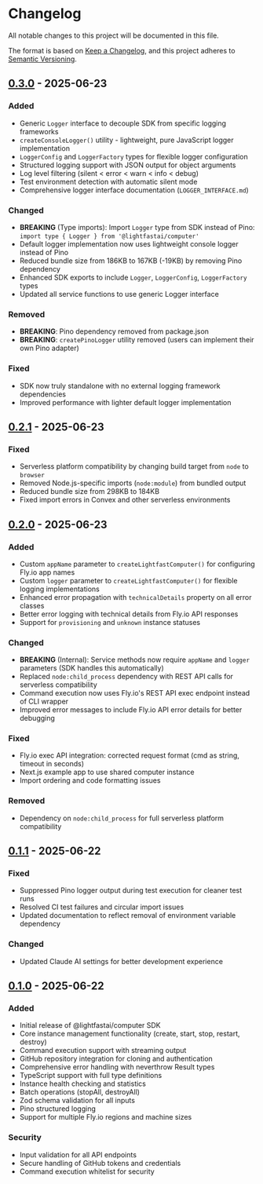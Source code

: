 # Changelog

All notable changes to this project will be documented in this file.

The format is based on [Keep a Changelog](https://keepachangelog.com/en/1.1.0/),
and this project adheres to [Semantic Versioning](https://semver.org/spec/v2.0.0.html).

## [0.3.0] - 2025-06-23

### Added
- Generic `Logger` interface to decouple SDK from specific logging frameworks
- `createConsoleLogger()` utility - lightweight, pure JavaScript logger implementation
- `LoggerConfig` and `LoggerFactory` types for flexible logger configuration
- Structured logging support with JSON output for object arguments
- Log level filtering (silent < error < warn < info < debug)
- Test environment detection with automatic silent mode
- Comprehensive logger interface documentation (`LOGGER_INTERFACE.md`)

### Changed
- **BREAKING** (Type imports): Import `Logger` type from SDK instead of Pino: `import type { Logger } from '@lightfastai/computer'`
- Default logger implementation now uses lightweight console logger instead of Pino
- Reduced bundle size from 186KB to 167KB (-19KB) by removing Pino dependency
- Enhanced SDK exports to include `Logger`, `LoggerConfig`, `LoggerFactory` types
- Updated all service functions to use generic Logger interface

### Removed
- **BREAKING**: Pino dependency removed from package.json
- **BREAKING**: `createPinoLogger` utility removed (users can implement their own Pino adapter)

### Fixed
- SDK now truly standalone with no external logging framework dependencies
- Improved performance with lighter default logger implementation

## [0.2.1] - 2025-06-23

### Fixed
- Serverless platform compatibility by changing build target from `node` to `browser`
- Removed Node.js-specific imports (`node:module`) from bundled output
- Reduced bundle size from 298KB to 184KB
- Fixed import errors in Convex and other serverless environments

## [0.2.0] - 2025-06-23

### Added
- Custom `appName` parameter to `createLightfastComputer()` for configuring Fly.io app names
- Custom `logger` parameter to `createLightfastComputer()` for flexible logging implementations
- Enhanced error propagation with `technicalDetails` property on all error classes
- Better error logging with technical details from Fly.io API responses
- Support for `provisioning` and `unknown` instance statuses

### Changed
- **BREAKING** (Internal): Service methods now require `appName` and `logger` parameters (SDK handles this automatically)
- Replaced `node:child_process` dependency with REST API calls for serverless compatibility
- Command execution now uses Fly.io's REST API exec endpoint instead of CLI wrapper
- Improved error messages to include Fly.io API error details for better debugging

### Fixed
- Fly.io exec API integration: corrected request format (cmd as string, timeout in seconds)
- Next.js example app to use shared computer instance
- Import ordering and code formatting issues

### Removed
- Dependency on `node:child_process` for full serverless platform compatibility

## [0.1.1] - 2025-06-22

### Fixed
- Suppressed Pino logger output during test execution for cleaner test runs
- Resolved CI test failures and circular import issues
- Updated documentation to reflect removal of environment variable dependency

### Changed
- Updated Claude AI settings for better development experience

## [0.1.0] - 2025-06-22

### Added
- Initial release of @lightfastai/computer SDK
- Core instance management functionality (create, start, stop, restart, destroy)
- Command execution support with streaming output
- GitHub repository integration for cloning and authentication
- Comprehensive error handling with neverthrow Result types
- TypeScript support with full type definitions
- Instance health checking and statistics
- Batch operations (stopAll, destroyAll)
- Zod schema validation for all inputs
- Pino structured logging
- Support for multiple Fly.io regions and machine sizes

### Security
- Input validation for all API endpoints
- Secure handling of GitHub tokens and credentials
- Command execution whitelist for security

[0.3.0]: https://github.com/lightfastai/computer/compare/v0.2.1...v0.3.0
[0.2.1]: https://github.com/lightfastai/computer/compare/v0.2.0...v0.2.1
[0.2.0]: https://github.com/lightfastai/computer/compare/v0.1.1...v0.2.0
[0.1.1]: https://github.com/lightfastai/computer/compare/v0.1.0...v0.1.1
[0.1.0]: https://github.com/lightfastai/computer/releases/tag/v0.1.0